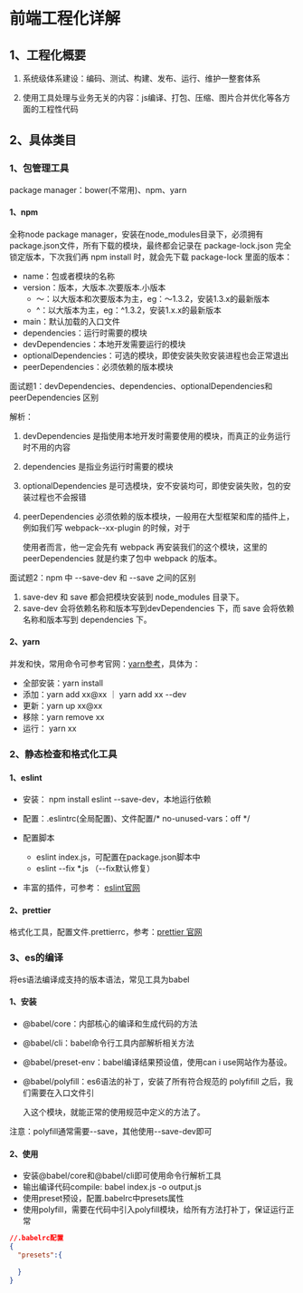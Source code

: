# 前端工程化详解

## 1、工程化概要

1. 系统级体系建设：编码、测试、构建、发布、运行、维护一整套体系

2. 使用工具处理与业务无关的内容：js编译、打包、压缩、图片合并优化等各方面的工程性代码

## 2、具体类目

### 1、包管理工具

package manager：bower(不常用)、npm、yarn

#### 1、npm

全称node package manager，安装在node_modules目录下，必须拥有package.json文件，所有下载的模块，最终都会记录在 package-lock.json 完全锁定版本，下次我们再 npm install 时，就会先下载 package-lock ⾥⾯的版本：

* name：包或者模块的名称
* version：版本，大版本.次要版本.小版本
  * ～：以大版本和次要版本为主，eg：～1.3.2，安装1.3.x的最新版本
  * ^：以大版本为主，eg：^1.3.2，安装1.x.x的最新版本
* main：默认加载的入口文件
* dependencies：运行时需要的模块
* devDependencies：本地开发需要运行的模块
* optionalDependencies：可选的模块，即使安装失败安装进程也会正常退出
* peerDependencies：必须依赖的版本模块

面试题1：devDependencies、dependencies、optionalDependencies和 peerDependencies 区别

解析：

1. devDependencies 是指使⽤本地开发时需要使⽤的模块，⽽真正的业务运⾏时不⽤的内容

2. dependencies 是指业务运⾏时需要的模块

3. optionalDependencies 是可选模块，安不安装均可，即使安装失败，包的安装过程也不会报错

4. peerDependencies 必须依赖的版本模块，⼀般⽤在⼤型框架和库的插件上，例如我们写 webpack--xx-plugin 的时候，对于

   使⽤者⽽⾔，他⼀定会先有 webpack 再安装我们的这个模块，这⾥的 peerDependencies 就是约束了包中 webpack 的版本。

面试题2：npm 中 --save-dev 和 --save 之间的区别

1. save-dev 和 save 都会把模块安装到 node_modules ⽬录下。
2. save-dev 会将依赖名称和版本写到devDependencies 下，⽽ save 会将依赖名称和版本写到 dependencies 下。

#### 2、yarn

并发和快，常用命令可参考官网：[yarn参考](https://yarnpkg.com/)，具体为：

* 全部安装：yarn install
* 添加：yarn add xx@xx ｜ yarn add xx --dev
* 更新：yarn up  xx@xx
* 移除：yarn remove xx
* 运行： yarn xx

### 2、静态检查和格式化工具

#### 1、eslint

* 安装： npm install eslint --save-dev，本地运行依赖
* 配置：.eslintrc(全局配置)、文件配置/* no-unused-vars：off */
* 配置脚本
  * eslint index.js，可配置在package.json脚本中
  * eslint --fix *.js （--fix默认修复）

* 丰富的插件，可参考： [eslint官网](https://eslint.org/)

#### 2、prettier

格式化工具，配置文件.prettierrc，参考：[prettier 官⽹](https://prettier.io/)

### 3、es的编译

将es语法编译成支持的版本语法，常见工具为babel

#### 1、安装

* @babel/core：内部核心的编译和生成代码的方法

* @babel/cli：babel命令行工具内部解析相关方法

* @babel/preset-env：babel编译结果预设值，使用can i use网站作为基设。

* @babel/polyfill：es6语法的补丁，安装了所有符合规范的 polyfifill 之后，我们需要在⼊⼝⽂件引

  ⼊这个模块，就能正常的使⽤规范中定义的⽅法了。

注意：polyfill通常需要--save，其他使用--save-dev即可

#### 2、使用

* 安装@babel/core和@babel/cli即可使用命令行解析工具
* 输出编译代码compile: babel index.js -o output.js
* 使用preset预设，配置.babelrc中presets属性
* 使用polyfill，需要在代码中引入polyfill模块，给所有方法打补丁，保证运行正常

```json
//.babelrc配置
{
  "presets":{
    
  }
}
```

